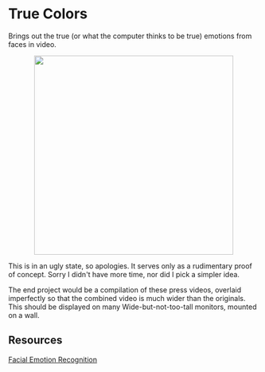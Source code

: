 # True Colors
Brings out the true (or what the computer thinks to be true) emotions from faces in video.

<p align="center">
<img src="https://i.vimeocdn.com/video/694086634_130x73.jpg" width="400"/>
</p>

This is in an ugly state, so apologies. It serves only as a rudimentary proof of concept. Sorry I didn't have more time,
nor did I pick a simpler idea.

The end project would be a compilation of these press videos, overlaid imperfectly so that the combined video
is much wider than the originals. This should be displayed on many Wide-but-not-too-tall monitors, mounted on a wall.


## Resources
[Facial Emotion Recognition](http://www.paulvangent.com/2016/04/01/emotion-recognition-with-python-opencv-and-a-face-dataset/)